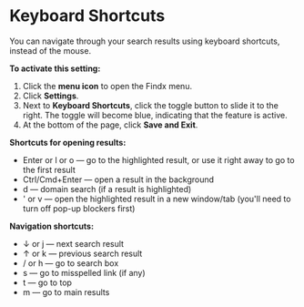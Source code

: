 # Keyboard Shortcuts

You can navigate through your search results using keyboard shortcuts, instead of the mouse. 


**To activate this setting:** 

1. Click the **menu icon** to open the Findx menu.
2. Click **Settings**.
3. Next to **Keyboard Shortcuts**, click the toggle button to slide it to the right. The toggle will become blue, indicating that the feature is active.
4. At the bottom of the page, click **Save and Exit**.


**Shortcuts for opening results:**

* Enter or l or o — go to the highlighted result, or use it right away to go to the first result
* Ctrl/Cmd+Enter — open a result in the background
* d — domain search (if a result is highlighted)
* ' or v — open the highlighted result in a new window/tab (you'll need to turn off pop-up blockers first)


**Navigation shortcuts:**

* ↓ or j — next search result
* ↑ or k — previous search result
* / or h — go to search box
* s — go to misspelled link (if any)
* t — go to top
* m — go to main results




